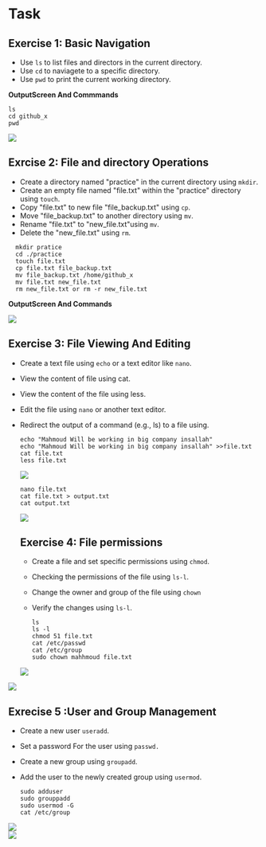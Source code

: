 # Task 
## Exercise 1: Basic Navigation
 - Use `ls` to list files and directors in the current directory.
 - Use `cd` to naviagete to a specific directory.
 - Use `pwd` to print the current working directory.

**OutputScreen And Commmands**
```
ls
cd github_x
pwd
```

<div>
  <img src="https://github.com/user-attachments/assets/e5a59007-88f8-4ca2-8b2c-0b6b31f47472">
</div>

## Exrcise 2: File and directory Operations
- Create a directory named "practice" in the current directory using `mkdir`.
- Create an empty file named "file.txt" within the "practice" directory using `touch`.
- Copy "file.txt" to new file "file_backup.txt" using `cp`.
- Move "file_backup.txt" to another directory using `mv`.
- Rename "file.txt" to "new_file.txt"using `mv`.
- Delete the "new_file.txt" using `rm`.

```
  mkdir pratice
  cd ./practice
  touch file.txt
  cp file.txt file_backup.txt
  mv file_backup.txt /home/github_x
  mv file.txt new_file.txt
  rm new_file.txt or rm -r new_file.txt
```

**OutputScreen And Commands**

<div>
<img src="https://github.com/user-attachments/assets/629df20d-e350-4a5e-819f-3caa661e1048">
</div>

## Exercise 3: File Viewing And Editing
- Create a text file using `echo` or a text editor like `nano`.
- View the content of file using cat.
- View the content of the file using less.
- Edit the file using `nano` or another text editor.
- Redirect the output of a command (e.g., ls) to a file using.

  ```
  echo "Mahmoud Will be working in big company insallah"
  echo "Mahmoud Will be working in big company insallah" >>file.txt
  cat file.txt
  less file.txt
  ```
  <div>
   <img src="https://github.com/user-attachments/assets/c2b36223-c3cb-4daf-8e4c-95ef004e6c7e">
  </div>

  ```
  nano file.txt
  cat file.txt > output.txt
  cat output.txt
  ```

  <div>
   <img src="https://github.com/user-attachments/assets/bf5f2364-971c-4b70-a265-ee57b19fcd5b">
  </div>

  ## Exercise 4: File permissions
  
  - Create a file and set specific permissions using `chmod`.
  - Checking the permissions of the file using `ls-l`.
  - Change the owner and group of the file using `chown`
  - Verify the changes using `ls-l`.

    ```
    ls
    ls -l
    chmod 51 file.txt
    cat /etc/passwd
    cat /etc/group
    sudo chown mahhmoud file.txt
    ```
  <div>
   <img src="https://github.com/user-attachments/assets/c7021999-b946-47e3-8225-974fe2e4e9fe">
  </div>


 <div>
   <img src="https://github.com/user-attachments/assets/49433b3b-1382-424d-bb98-01a58d6f8000">
  </div>
  
## Exrecise 5 :User and Group Management

- Create a new user `useradd`.
- Set a password For the user using `passwd.`
- Create a new group using `groupadd`.
- Add the user to the newly created group using `usermod`.

  ```
  sudo adduser 
  sudo grouppadd
  sudo usermod -G 
  cat /etc/group
  ```
 
 <div>
   <img src="https://github.com/user-attachments/assets/27c5adda-19ac-4c49-a7e5-c7ae642b729c">
  </div>


  
   <div>
   <img src="https://github.com/user-attachments/assets/b76fe4be-b338-4787-b366-ce1826eca67a">
  </div>
  


  
